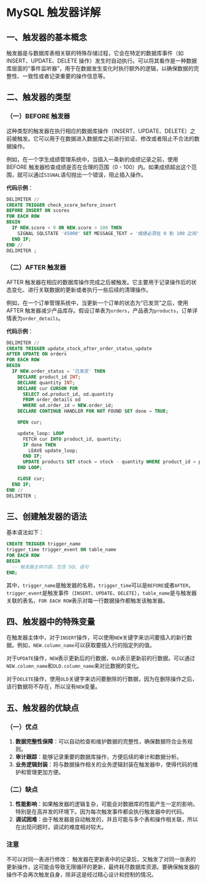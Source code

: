 # MySQL 触发器详解

## 一、触发器的基本概念
触发器是与数据库表相关联的特殊存储过程，它会在特定的数据库事件（如 INSERT、UPDATE、DELETE 操作）发生时自动执行。可以将其看作是一种数据库层面的“事件监听器”，用于在数据发生变化时执行额外的逻辑，以确保数据的完整性、一致性或者记录重要的操作信息等。

## 二、触发器的类型

### （一）BEFORE 触发器
这种类型的触发器在执行相应的数据库操作（INSERT、UPDATE、DELETE）之前被触发。它可以用于在数据进入数据库之前进行验证、修改或者阻止不合法的数据操作。

例如，在一个学生成绩管理系统中，当插入一条新的成绩记录之前，使用 BEFORE 触发器检查成绩是否在合理的范围（0 - 100）内。如果成绩超出这个范围，就可以通过`SIGNAL`语句抛出一个错误，阻止插入操作。

**代码示例**：
```sql
DELIMITER //
CREATE TRIGGER check_score_before_insert
BEFORE INSERT ON scores
FOR EACH ROW
BEGIN
  IF NEW.score < 0 OR NEW.score > 100 THEN
    SIGNAL SQLSTATE '45000' SET MESSAGE_TEXT = '成绩必须在 0 到 100 之间';
  END IF;
END //
DELIMITER ;
```

### （二）AFTER 触发器
AFTER 触发器在相应的数据库操作完成之后被触发。它主要用于记录操作后的状态变化、进行关联数据的更新或者执行一些后续的清理操作。

例如，在一个订单管理系统中，当更新一个订单的状态为“已发货”之后，使用 AFTER 触发器减少产品库存。假设订单表为`orders`，产品表为`products`，订单详情表为`order_details`。

**代码示例**：
```sql
DELIMITER //
CREATE TRIGGER update_stock_after_order_status_update
AFTER UPDATE ON orders
FOR EACH ROW
BEGIN
  IF NEW.order_status = '已发货' THEN
    DECLARE product_id INT;
    DECLARE quantity INT;
    DECLARE cur CURSOR FOR
      SELECT od.product_id, od.quantity
      FROM order_details od
      WHERE od.order_id = NEW.order_id;
    DECLARE CONTINUE HANDLER FOR NOT FOUND SET done = TRUE;

    OPEN cur;

    update_loop: LOOP
      FETCH cur INTO product_id, quantity;
      IF done THEN
        LEAVE update_loop;
      END IF;
      UPDATE products SET stock = stock - quantity WHERE product_id = product_id;
    END LOOP;

    CLOSE cur;
  END IF;
END //
DELIMITER ;
```

## 三、创建触发器的语法
基本语法如下：
```sql
CREATE TRIGGER trigger_name
trigger_time trigger_event ON table_name
FOR EACH ROW
BEGIN
  -- 触发器主体内容，包含 SQL 语句
END;
```
其中，`trigger_name`是触发器的名称，`trigger_time`可以是`BEFORE`或者`AFTER`，`trigger_event`是触发事件（`INSERT`、`UPDATE`、`DELETE`），`table_name`是与触发器关联的表名，`FOR EACH ROW`表示对每一行数据操作都触发该触发器。

## 四、触发器中的特殊变量
在触发器主体中，对于`INSERT`操作，可以使用`NEW`关键字来访问要插入的新行数据。例如，`NEW.column_name`可以获取要插入行的指定列的值。

对于`UPDATE`操作，`NEW`表示更新后的行数据，`OLD`表示更新前的行数据。可以通过`NEW.column_name`和`OLD.column_name`来对比数据的变化。

对于`DELETE`操作，使用`OLD`关键字来访问要删除的行数据，因为在删除操作之后，该行数据将不存在，所以没有`NEW`变量。

## 五、触发器的优缺点

### （一）优点
1. **数据完整性保障**：可以自动检查和维护数据的完整性，确保数据符合业务规则。
2. **审计跟踪**：能够记录重要的数据库操作，方便后续的审计和数据分析。
3. **业务逻辑封装**：将与数据操作相关的业务逻辑封装在触发器中，使得代码的维护和管理更加方便。

### （二）缺点
1. **性能影响**：如果触发器的逻辑复杂，可能会对数据库的性能产生一定的影响，特别是在高并发的环境下。因为每次触发事件都会执行触发器中的代码。
2. **调试困难**：由于触发器是自动触发的，并且可能与多个表和操作相关联，所以在出现问题时，调试的难度相对较大。


### 注意 

不可以对同一表进行修改：
  触发器在更新表中的记录后，又触发了对同一张表的更新操作，这可能会导致无限循环的更新，最终耗尽数据库资源。要确保触发器的操作不会再次触发自身，除非这是经过精心设计和控制的情况。